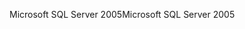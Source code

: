 <span data-ttu-id="bcbd4-101">Microsoft SQL Server 2005</span><span class="sxs-lookup"><span data-stu-id="bcbd4-101">Microsoft SQL Server 2005</span></span>